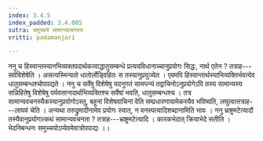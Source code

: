 ```yaml
---
index: 3.4.5
index_padded: 3.4.005
sutra: समुच्चये सामान्यवचनस्य
vritti: padamanjari

---
```

ननु च हिस्वान्तस्यानभिव्यक्तपदार्थकत्वाद्धातुसम्बन्धे प्रत्ययविधानाच्चानुप्रयोगः सिद्धः, नार्थ एतेन ? तत्राह---सर्वविशेषेति । असत्यस्मिन्यतो धातोर्लोड्विहितः स तस्यानुप्रयुज्येत । एवमपि हिस्वान्तार्थस्याभिव्यक्तिर्भवत्येव धातुसम्बन्धश्चोपपद्यते ।
ननु च सर्वेषु विशेषेषु यदनुगतं सामप्त्न्यं तद्वाचिनोऽनुप्रयोगेऽपि तस्य सामान्यस्य सन्निहितेषु विशेषेषु पर्यवसानादर्थाभिव्यक्तिश्च सर्वेषां भवति, धातुसम्बन्धश्च । तत्र सामान्यवचनस्यैकस्यानुप्रयोगोऽस्तु, बहूनां विशेषवाचिनां वेति सम्प्रधारणायामेकस्यैव भविष्यति, लघुत्वात्तत्राह---लाघवं चेति । अन्यथा तरुद्रुमादीनामेव प्रयोगः स्यात्, न वनस्पत्यादिशब्दानामिति भावः । ननु भ्राष्ट्रमटेत्यादौ तस्यैवानुप्रयोगात्कथं सामान्यवचनता ? तत्राह---भ्राष्ट्रमटेत्यादि । कारकभेदात् क्रियाभेदे सतीति । भेदनिबन्धनः समुच्चयोऽप्येवमेवात्रोपपाद्यः ।।